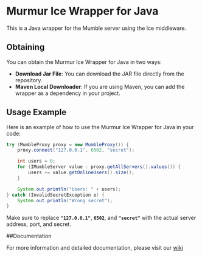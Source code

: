 # Murmur Ice Wrapper for Java

This is a Java wrapper for the Mumble server using the Ice middleware.

## Obtaining

You can obtain the Murmur Ice Wrapper for Java in two ways:

- **Download Jar File**: You can download the JAR file directly from the repository.
- **Maven Local Downloader**: If you are using Maven, you can add the wrapper as a dependency in your project.

## Usage Example

Here is an example of how to use the Murmur Ice Wrapper for Java in your code:

```java
try (MumbleProxy proxy = new MumbleProxy()) {
    proxy.connect("127.0.0.1", 6502, "secret");

    int users = 0;
    for (IMumbleServer value : proxy.getAllServers().values()) {
        users += value.getOnlineUsers().size();
    }

    System.out.println("Users: " + users);
} catch (InvalidSecretException e) {
    System.out.println("Wrong secret");
}
```

Make sure to replace **`"127.0.0.1"`**, **`6502`**, and **`"secret"`** with the actual server address, port, and secret.

##Documentation

For more information and detailed documentation, please visit our [wiki](https://github.com/mstjr/Murmured/wiki)
